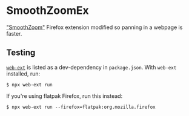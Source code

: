 # SmoothZoomEx

["SmoothZoom"](https://github.com/AllanChain/firefox-smooth-zoom) Firefox extension modified so panning in a webpage is faster.

## Testing

[`web-ext`](https://github.com/mozilla/web-ext) is listed as a dev-dependency in `package.json`. With `web-ext` installed, run:

```console
$ npx web-ext run
```

If you're using flatpak Firefox, run this instead:

```console
$ npx web-ext run --firefox=flatpak:org.mozilla.firefox
```
